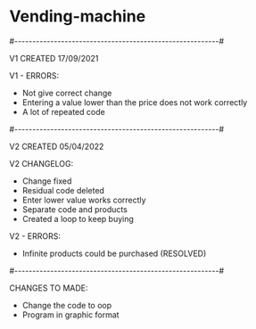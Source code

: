 # Vending-machine

#---------------------------------------------------------#

V1 CREATED 17/09/2021

V1 - ERRORS:

- Not give correct change
- Entering a value lower than the price does not work correctly
- A lot of repeated code

#---------------------------------------------------------#

V2 CREATED 05/04/2022

V2 CHANGELOG:

- Change fixed
- Residual code deleted
- Enter lower value works correctly
- Separate code and products
- Created a loop to keep buying

V2 - ERRORS:

- Infinite products could be purchased (RESOLVED)

#---------------------------------------------------------#

CHANGES TO MADE:

- Change the code to oop
- Program in graphic format
